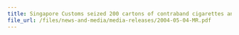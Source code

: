 ```yaml
---
title: Singapore Customs seized 200 cartons of contraband cigarettes and over 6,500 pieces of uncensored VCDs, DVDs.
file_url: /files/news-and-media/media-releases/2004-05-04-MR.pdf
---
```

